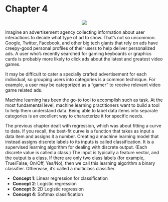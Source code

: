 # Chapter 4

<p align="center"><a href="http://tensorflowbook.com" target="_blank"><img src="http://i.imgur.com/8pYWN0k.png"/></a></p>

Imagine an advertisement agency collecting information about user interactions to decide what type of ad to show. That’s not so uncommon. Google, Twitter, Facebook, and other big tech giants that rely on ads have creepy-good personal profiles of their users to help deliver personalized ads. A user who’s recently searched for gaming keyboards or graphics cards is probably more likely to click ads about the latest and greatest video games.

It may be difficult to cater a specially crafted advertisement for each individual, so grouping users into categories is a common technique. For example, a user may be categorized as a “gamer” to receive relevant video game related ads.

Machine learning has been the go-to tool to accomplish such as task. At the most fundamental level, machine learning practitioners want to build a tool to help them understand data. Being able to label data items into separate categories is an excellent way to characterize it for specific needs.

The previous chapter dealt with regression, which was about fitting a curve to data. If you recall, the best-fit curve is a function that takes as input a data item and assigns it a number. Creating a machine learning model that instead assigns discrete labels to its inputs is called classification. It is a supervised learning algorithm for dealing with discrete output. (Each discrete value is called a class.) The input is typically a feature vector, and the output is a class. If there are only two class labels (for example, True/False, On/Off, Yes/No), then we call this learning algorithm a binary classifier. Otherwise, it’s called a multiclass classifier.

- **Concept 1**: Linear regression for classification
- **Concept 2**: Logistic regression
- **Concept 3**: 2D Logistic regression
- **Concept 4**: Softmax classification